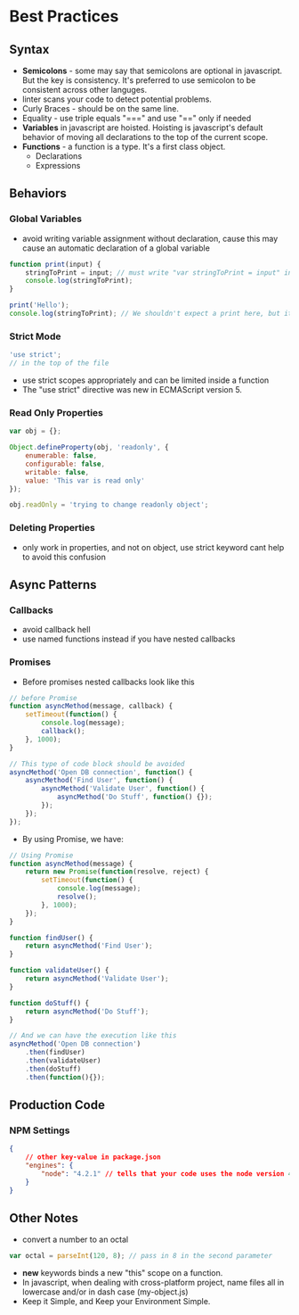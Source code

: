 # Best Practices

## Syntax
- **Semicolons** - some may say that semicolons are optional in javascript. But the key is consistency.
It's preferred to use semicolon to be consistent across other languges.
- linter scans your code to detect potential problems.
- Curly Braces - should be on the same line.
- Equality - use triple equals "===" and use "==" only if needed
- **Variables** in javascript are hoisted. Hoisting is javascript's default behavior of moving all declarations to the top of the current scope.
- **Functions** - a function is a type. It's a first class object.
    - Declarations
    - Expressions

## Behaviors
### Global Variables
- avoid writing variable assignment without declaration, cause this may cause an automatic declaration of a global variable
```javascript
function print(input) {
    stringToPrint = input; // must write "var stringToPrint = input" instead
    console.log(stringToPrint);
}

print('Hello');
console.log(stringToPrint); // We shouldn't expect a print here, but it does
```
### Strict Mode
```javascript
'use strict';
// in the top of the file
```
- use strict scopes appropriately and can be limited inside a function
- The "use strict" directive was new in ECMAScript version 5.
### Read Only Properties
```javascript
var obj = {};

Object.defineProperty(obj, 'readonly', {
    enumerable: false,
    configurable: false,
    writable: false,
    value: 'This var is read only'
});

obj.readOnly = 'trying to change readonly object';
```
### Deleting Properties
- only work in properties, and not on object, use strict keyword cant help to avoid this confusion

## Async Patterns

### Callbacks
- avoid callback hell
- use named functions instead if you have nested callbacks

### Promises
- Before promises nested callbacks look like this
```javascript
// before Promise
function asyncMethod(message, callback) {
    setTimeout(function() {
        console.log(message);
        callback();
    }, 1000);
}

// This type of code block should be avoided
asyncMethod('Open DB connection', function() {
    asyncMethod('Find User', function() {
        asyncMethod('Validate User', function() {
            asyncMethod('Do Stuff', function() {});
        });
    });
});
```
- By using Promise, we have:
```javascript
// Using Promise
function asyncMethod(message) {
    return new Promise(function(resolve, reject) {
        setTimeout(function() {
            console.log(message);
            resolve();
        }, 1000);
    });
}

function findUser() {
    return asyncMethod('Find User');
}

function validateUser() {
    return asyncMethod('Validate User');
}

function doStuff() {
    return asyncMethod('Do Stuff');
}

// And we can have the execution like this
asyncMethod('Open DB connection')
    .then(findUser)
    .then(validateUser)
    .then(doStuff)
    .then(function(){});
```

## Production Code

### NPM Settings
```json
{
    // other key-value in package.json
    "engines": {
        "node": "4.2.1" // tells that your code uses the node version 4.2.1
    }
}
```

## Other Notes
- convert a number to an octal
```javascript
var octal = parseInt(120, 8); // pass in 8 in the second parameter
```
- **new** keywords binds a new "this" scope on a function.
- In javascript, when dealing with cross-platform project, name files all in lowercase and/or in dash case (my-object.js)
- Keep it Simple, and Keep your Environment Simple.